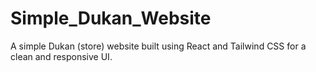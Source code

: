 # Simple_Dukan_Website
A simple Dukan (store) website built using React and Tailwind CSS for a clean and responsive UI.
